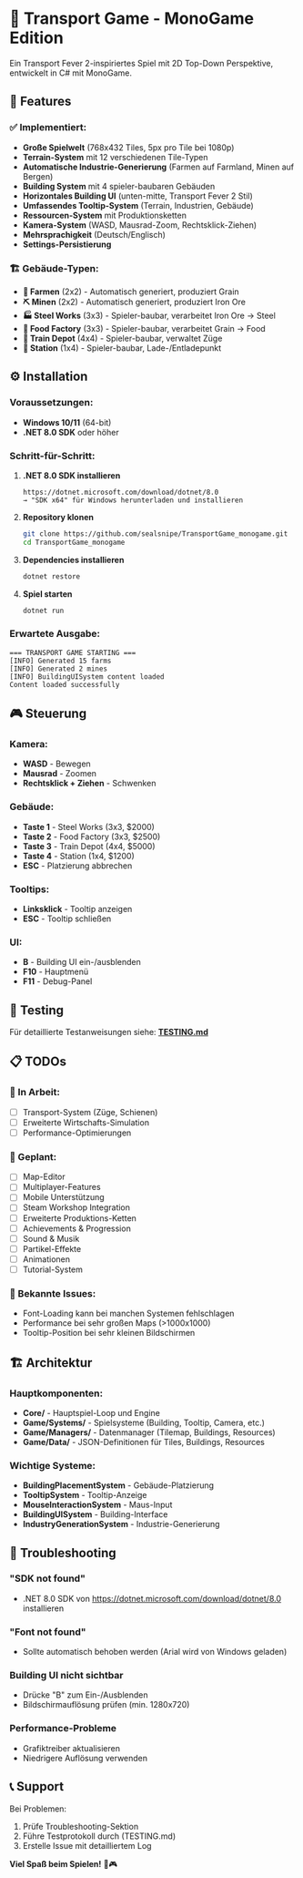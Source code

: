 # 🚂 Transport Game - MonoGame Edition

Ein Transport Fever 2-inspiriertes Spiel mit 2D Top-Down Perspektive, entwickelt in C# mit MonoGame.

## 🎯 **Features**

### **✅ Implementiert:**
- **Große Spielwelt** (768x432 Tiles, 5px pro Tile bei 1080p)
- **Terrain-System** mit 12 verschiedenen Tile-Typen
- **Automatische Industrie-Generierung** (Farmen auf Farmland, Minen auf Bergen)
- **Building System** mit 4 spieler-baubaren Gebäuden
- **Horizontales Building UI** (unten-mitte, Transport Fever 2 Stil)
- **Umfassendes Tooltip-System** (Terrain, Industrien, Gebäude)
- **Ressourcen-System** mit Produktionsketten
- **Kamera-System** (WASD, Mausrad-Zoom, Rechtsklick-Ziehen)
- **Mehrsprachigkeit** (Deutsch/Englisch)
- **Settings-Persistierung**

### **🏗️ Gebäude-Typen:**
- **🌾 Farmen** (2x2) - Automatisch generiert, produziert Grain
- **⛏️ Minen** (2x2) - Automatisch generiert, produziert Iron Ore
- **🏭 Steel Works** (3x3) - Spieler-baubar, verarbeitet Iron Ore → Steel
- **🍞 Food Factory** (3x3) - Spieler-baubar, verarbeitet Grain → Food
- **🚂 Train Depot** (4x4) - Spieler-baubar, verwaltet Züge
- **🚉 Station** (1x4) - Spieler-baubar, Lade-/Entladepunkt

## ⚙️ **Installation**

### **Voraussetzungen:**
- **Windows 10/11** (64-bit)
- **.NET 8.0 SDK** oder höher

### **Schritt-für-Schritt:**

1. **.NET 8.0 SDK installieren**
   ```
   https://dotnet.microsoft.com/download/dotnet/8.0
   → "SDK x64" für Windows herunterladen und installieren
   ```

2. **Repository klonen**
   ```bash
   git clone https://github.com/sealsnipe/TransportGame_monogame.git
   cd TransportGame_monogame
   ```

3. **Dependencies installieren**
   ```bash
   dotnet restore
   ```

4. **Spiel starten**
   ```bash
   dotnet run
   ```

### **Erwartete Ausgabe:**
```
=== TRANSPORT GAME STARTING ===
[INFO] Generated 15 farms
[INFO] Generated 2 mines
[INFO] BuildingUISystem content loaded
Content loaded successfully
```

## 🎮 **Steuerung**

### **Kamera:**
- **WASD** - Bewegen
- **Mausrad** - Zoomen
- **Rechtsklick + Ziehen** - Schwenken

### **Gebäude:**
- **Taste 1** - Steel Works (3x3, $2000)
- **Taste 2** - Food Factory (3x3, $2500)
- **Taste 3** - Train Depot (4x4, $5000)
- **Taste 4** - Station (1x4, $1200)
- **ESC** - Platzierung abbrechen

### **Tooltips:**
- **Linksklick** - Tooltip anzeigen
- **ESC** - Tooltip schließen

### **UI:**
- **B** - Building UI ein-/ausblenden
- **F10** - Hauptmenü
- **F11** - Debug-Panel

## 🧪 **Testing**

Für detaillierte Testanweisungen siehe: **[TESTING.md](TESTING.md)**

## 📋 **TODOs**

### **🔄 In Arbeit:**
- [ ] Transport-System (Züge, Schienen)
- [ ] Erweiterte Wirtschafts-Simulation
- [ ] Performance-Optimierungen

### **📅 Geplant:**
- [ ] Map-Editor
- [ ] Multiplayer-Features
- [ ] Mobile Unterstützung
- [ ] Steam Workshop Integration
- [ ] Erweiterte Produktions-Ketten
- [ ] Achievements & Progression
- [ ] Sound & Musik
- [ ] Partikel-Effekte
- [ ] Animationen
- [ ] Tutorial-System

### **🐛 Bekannte Issues:**
- Font-Loading kann bei manchen Systemen fehlschlagen
- Performance bei sehr großen Maps (>1000x1000)
- Tooltip-Position bei sehr kleinen Bildschirmen

## 🏗️ **Architektur**

### **Hauptkomponenten:**
- **Core/** - Hauptspiel-Loop und Engine
- **Game/Systems/** - Spielsysteme (Building, Tooltip, Camera, etc.)
- **Game/Managers/** - Datenmanager (Tilemap, Buildings, Resources)
- **Game/Data/** - JSON-Definitionen für Tiles, Buildings, Resources

### **Wichtige Systeme:**
- **BuildingPlacementSystem** - Gebäude-Platzierung
- **TooltipSystem** - Tooltip-Anzeige
- **MouseInteractionSystem** - Maus-Input
- **BuildingUISystem** - Building-Interface
- **IndustryGenerationSystem** - Industrie-Generierung

## 🐛 **Troubleshooting**

### **"SDK not found"**
- .NET 8.0 SDK von https://dotnet.microsoft.com/download/dotnet/8.0 installieren

### **"Font not found"**
- Sollte automatisch behoben werden (Arial wird von Windows geladen)

### **Building UI nicht sichtbar**
- Drücke "B" zum Ein-/Ausblenden
- Bildschirmauflösung prüfen (min. 1280x720)

### **Performance-Probleme**
- Grafiktreiber aktualisieren
- Niedrigere Auflösung verwenden

## 📞 **Support**

Bei Problemen:
1. Prüfe Troubleshooting-Sektion
2. Führe Testprotokoll durch (TESTING.md)
3. Erstelle Issue mit detailliertem Log

**Viel Spaß beim Spielen!** 🚂🎮